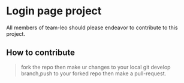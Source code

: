 # Login page project
All members of team-leo should please endeavor to contribute to this project.
## How to contribute 
> fork the repo then make ur changes to your local git develop branch,push to your forked repo then make a pull-request. 
